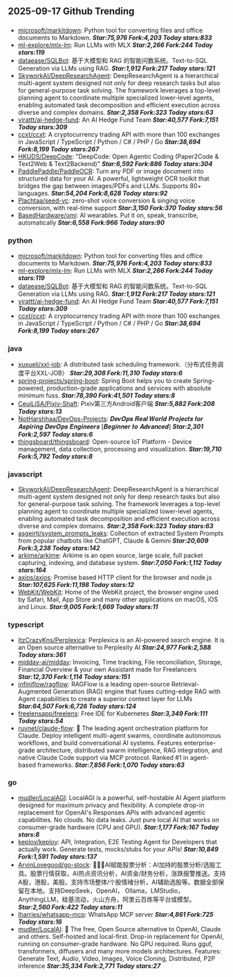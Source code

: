 ## 2025-09-17 Github Trending

### 
* [microsoft/markitdown](https://github.com/microsoft/markitdown): Python tool for converting files and office documents to Markdown. ***Star:75,976 Fork:4,203 Today stars:833***
* [ml-explore/mlx-lm](https://github.com/ml-explore/mlx-lm): Run LLMs with MLX ***Star:2,266 Fork:244 Today stars:119***
* [dataease/SQLBot](https://github.com/dataease/SQLBot): 基于大模型和 RAG 的智能问数系统。Text-to-SQL Generation via LLMs using RAG. ***Star:1,912 Fork:217 Today stars:121***
* [SkyworkAI/DeepResearchAgent](https://github.com/SkyworkAI/DeepResearchAgent): DeepResearchAgent is a hierarchical multi-agent system designed not only for deep research tasks but also for general-purpose task solving. The framework leverages a top-level planning agent to coordinate multiple specialized lower-level agents, enabling automated task decomposition and efficient execution across diverse and complex domains. ***Star:2,358 Fork:323 Today stars:63***
* [virattt/ai-hedge-fund](https://github.com/virattt/ai-hedge-fund): An AI Hedge Fund Team ***Star:40,577 Fork:7,151 Today stars:309***
* [ccxt/ccxt](https://github.com/ccxt/ccxt): A cryptocurrency trading API with more than 100 exchanges in JavaScript / TypeScript / Python / C# / PHP / Go ***Star:38,694 Fork:8,199 Today stars:267***
* [HKUDS/DeepCode](https://github.com/HKUDS/DeepCode): "DeepCode: Open Agentic Coding (Paper2Code & Text2Web & Text2Backend)" ***Star:6,592 Fork:886 Today stars:304***
* [PaddlePaddle/PaddleOCR](https://github.com/PaddlePaddle/PaddleOCR): Turn any PDF or image document into structured data for your AI. A powerful, lightweight OCR toolkit that bridges the gap between images/PDFs and LLMs. Supports 80+ languages. ***Star:54,204 Fork:8,628 Today stars:92***
* [Plachtaa/seed-vc](https://github.com/Plachtaa/seed-vc): zero-shot voice conversion & singing voice conversion, with real-time support ***Star:3,150 Fork:370 Today stars:56***
* [BasedHardware/omi](https://github.com/BasedHardware/omi): AI wearables. Put it on, speak, transcribe, automatically ***Star:6,558 Fork:966 Today stars:90***

### python
* [microsoft/markitdown](https://github.com/microsoft/markitdown): Python tool for converting files and office documents to Markdown. ***Star:75,976 Fork:4,203 Today stars:833***
* [ml-explore/mlx-lm](https://github.com/ml-explore/mlx-lm): Run LLMs with MLX ***Star:2,266 Fork:244 Today stars:119***
* [dataease/SQLBot](https://github.com/dataease/SQLBot): 基于大模型和 RAG 的智能问数系统。Text-to-SQL Generation via LLMs using RAG. ***Star:1,912 Fork:217 Today stars:121***
* [virattt/ai-hedge-fund](https://github.com/virattt/ai-hedge-fund): An AI Hedge Fund Team ***Star:40,577 Fork:7,151 Today stars:309***
* [ccxt/ccxt](https://github.com/ccxt/ccxt): A cryptocurrency trading API with more than 100 exchanges in JavaScript / TypeScript / Python / C# / PHP / Go ***Star:38,694 Fork:8,199 Today stars:267***

### java
* [xuxueli/xxl-job](https://github.com/xuxueli/xxl-job): A distributed task scheduling framework.（分布式任务调度平台XXL-JOB） ***Star:29,308 Fork:11,310 Today stars:6***
* [spring-projects/spring-boot](https://github.com/spring-projects/spring-boot): Spring Boot helps you to create Spring-powered, production-grade applications and services with absolute minimum fuss. ***Star:78,390 Fork:41,501 Today stars:8***
* [CeuiLiSA/Pixiv-Shaft](https://github.com/CeuiLiSA/Pixiv-Shaft): Pixiv第三方Android客户端 ***Star:5,882 Fork:208 Today stars:13***
* [NotHarshhaa/DevOps-Projects](https://github.com/NotHarshhaa/DevOps-Projects): 𝑫𝒆𝒗𝑶𝒑𝒔 𝑹𝒆𝒂𝒍 𝑾𝒐𝒓𝒍𝒅 𝑷𝒓𝒐𝒋𝒆𝒄𝒕𝒔 𝒇𝒐𝒓 𝑨𝒔𝒑𝒊𝒓𝒊𝒏𝒈 𝑫𝒆𝒗𝑶𝒑𝒔 𝑬𝒏𝒈𝒊𝒏𝒆𝒆𝒓𝒔 [𝑩𝒆𝒈𝒊𝒏𝒏𝒆𝒓 𝒕𝒐 𝑨𝒅𝒗𝒂𝒏𝒄𝒆𝒅] ***Star:2,301 Fork:2,597 Today stars:6***
* [thingsboard/thingsboard](https://github.com/thingsboard/thingsboard): Open-source IoT Platform - Device management, data collection, processing and visualization. ***Star:19,710 Fork:5,792 Today stars:8***

### javascript
* [SkyworkAI/DeepResearchAgent](https://github.com/SkyworkAI/DeepResearchAgent): DeepResearchAgent is a hierarchical multi-agent system designed not only for deep research tasks but also for general-purpose task solving. The framework leverages a top-level planning agent to coordinate multiple specialized lower-level agents, enabling automated task decomposition and efficient execution across diverse and complex domains. ***Star:2,358 Fork:323 Today stars:63***
* [asgeirtj/system_prompts_leaks](https://github.com/asgeirtj/system_prompts_leaks): Collection of extracted System Prompts from popular chatbots like ChatGPT, Claude & Gemini ***Star:20,609 Fork:3,238 Today stars:142***
* [arkime/arkime](https://github.com/arkime/arkime): Arkime is an open source, large scale, full packet capturing, indexing, and database system. ***Star:7,050 Fork:1,112 Today stars:164***
* [axios/axios](https://github.com/axios/axios): Promise based HTTP client for the browser and node.js ***Star:107,625 Fork:11,198 Today stars:12***
* [WebKit/WebKit](https://github.com/WebKit/WebKit): Home of the WebKit project, the browser engine used by Safari, Mail, App Store and many other applications on macOS, iOS and Linux. ***Star:9,005 Fork:1,669 Today stars:11***

### typescript
* [ItzCrazyKns/Perplexica](https://github.com/ItzCrazyKns/Perplexica): Perplexica is an AI-powered search engine. It is an Open source alternative to Perplexity AI ***Star:24,977 Fork:2,588 Today stars:361***
* [midday-ai/midday](https://github.com/midday-ai/midday): Invoicing, Time tracking, File reconciliation, Storage, Financial Overview & your own Assistant made for Freelancers ***Star:12,370 Fork:1,114 Today stars:151***
* [infiniflow/ragflow](https://github.com/infiniflow/ragflow): RAGFlow is a leading open-source Retrieval-Augmented Generation (RAG) engine that fuses cutting-edge RAG with Agent capabilities to create a superior context layer for LLMs ***Star:64,507 Fork:6,726 Today stars:124***
* [freelensapp/freelens](https://github.com/freelensapp/freelens): Free IDE for Kubernetes ***Star:3,349 Fork:111 Today stars:54***
* [ruvnet/claude-flow](https://github.com/ruvnet/claude-flow): 🌊 The leading agent orchestration platform for Claude. Deploy intelligent multi-agent swarms, coordinate autonomous workflows, and build conversational AI systems. Features enterprise-grade architecture, distributed swarm intelligence, RAG integration, and native Claude Code support via MCP protocol. Ranked #1 in agent-based frameworks. ***Star:7,856 Fork:1,070 Today stars:63***

### go
* [mudler/LocalAGI](https://github.com/mudler/LocalAGI): LocalAGI is a powerful, self-hostable AI Agent platform designed for maximum privacy and flexibility. A complete drop-in replacement for OpenAI's Responses APIs with advanced agentic capabilities. No clouds. No data leaks. Just pure local AI that works on consumer-grade hardware (CPU and GPU). ***Star:1,177 Fork:167 Today stars:8***
* [keploy/keploy](https://github.com/keploy/keploy): API, Integration, E2E Testing Agent for Developers that actually work. Generate tests, mocks/stubs for your APIs! ***Star:10,849 Fork:1,591 Today stars:137***
* [ArvinLovegood/go-stock](https://github.com/ArvinLovegood/go-stock): 🦄🦄🦄AI赋能股票分析：AI加持的股票分析/选股工具。股票行情获取，AI热点资讯分析，AI资金/财务分析，涨跌报警推送。支持A股，港股，美股。支持市场整体/个股情绪分析，AI辅助选股等。数据全部保留在本地。支持DeepSeek，OpenAI， Ollama，LMStudio，AnythingLLM，硅基流动，火山方舟，阿里云百炼等平台或模型。 ***Star:2,560 Fork:422 Today stars:11***
* [lharries/whatsapp-mcp](https://github.com/lharries/whatsapp-mcp): WhatsApp MCP server ***Star:4,861 Fork:725 Today stars:16***
* [mudler/LocalAI](https://github.com/mudler/LocalAI): 🤖 The free, Open Source alternative to OpenAI, Claude and others. Self-hosted and local-first. Drop-in replacement for OpenAI, running on consumer-grade hardware. No GPU required. Runs gguf, transformers, diffusers and many more models architectures. Features: Generate Text, Audio, Video, Images, Voice Cloning, Distributed, P2P inference ***Star:35,334 Fork:2,771 Today stars:27***

